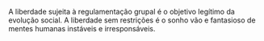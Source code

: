 ﻿A liberdade sujeita à regulamentação grupal é o objetivo legítimo da evolução social. A liberdade sem restrições é o sonho vão e fantasioso de mentes humanas instáveis e irresponsáveis.